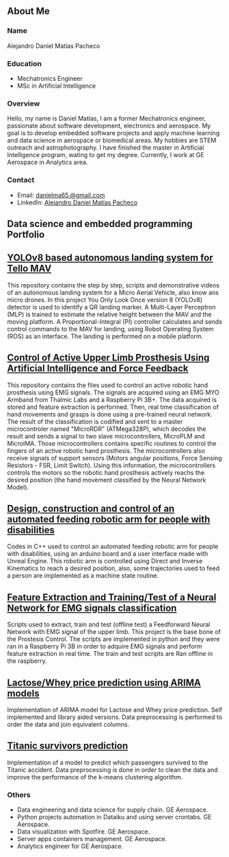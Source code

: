 
## About Me

### Name
Alejandro Daniel Matías Pacheco

### Education
* Mechatronics Engineer
* MSc in Artificial Intelligence

### Overview
Hello, my name is Daniel Matías, I am a former Mechatronics engineer, passionate about software development, electronics and aerospace. My goal is to develop embedded software projects and apply machine learning and data science in aerospace or biomedical areas. My hobbies are STEM outreach and astrophotography. I have finished the master in Artificial Intelligence program, wating to get my degree. Currently, I work at GE Aerospace in Analytics area.

### Contact
- Email: danielma65.@gmail.com
- LinkedIn: [Alejandro Daniel Matías Pacheco](https://www.linkedin.com/in/daniel-mat-pac/)

## Data science and embedded programming Portfolio ##

## [YOLOv8 based autonomous landing system for Tello MAV](https://github.com/ADanielMt/MAV-Autonomous-Landing-Tello-YOLO-ROS)
This repository contains the step by step, scripts and demonstrative videos of an autonomous landing system for a Micro Aerial Vehicle, also know ans micro drones. In this project You Only Look Once version 8 (YOLOv8) detector is used to identify a QR landing marker. A Multi-Layer Perceptron (MLP) is trained to estimate the relative height between the MAV and the moving platform. A Proportional-Integral (PI) controller calculates and sends control commands to the MAV for landing, using Robot Operating System (ROS) as an interface. The landing is performed on a mobile platform.

## [Control of Active Upper Limb Prosthesis Using Artificial Intelligence and Force Feedback](https://github.com/ADanielMt/EMG_real_time_Neural_Network_classifier_hand_prosthesis)
This repository contains the files used to control an active robotic hand prosthesis using EMG signals. The signals are acquired using an EMG MYO Armband from Thalmic Labs and a Raspberry Pi 3B+. The data acquired is stored and feature extraction is performed. Then, real time classification of hand movements and grasps is done using a pre-trained neural network. The result of the classification is codified and sent to a master microcontroler named "MicroRDR" (ATMega328P), which decodes the result and sends a signal to two slave microcontrollers, MicroPLM and MicroIMA. Those microcontrollers contains specific routines to control the fingers of an active robotic hand prosthesis. The microcontrollers also receive signals of support sensors (Motors angular positions, Force Sensing Resistors - FSR, Limit Switch). Using this information, the microcontrollers controls the motors so the robotic hand prosthesis actively reachs the desired position (the hand movement classified by the Neural Network Model).

## [Design, construction and control of an automated feeding robotic arm for people with disabilities](https://github.com/ADanielMt/Feeder_Robotic_Arm)
Codes in C++ used to control an automated feeding robotic arm for people with disabilities, using an arduino board and a user interface made with Unreal Engine. This robotic arm is controlled using Direct and Inverse Kinematics to reach a desired position, also, some trajectories used to feed a person are implemented as a machine state routine.

## [Feature Extraction and Training/Test of a Neural Network for EMG signals classification](https://github.com/ADanielMt/EMG_train_NN)
Scripts used to extract, train and test (offline test) a Feedforward Neural Network with EMG signal of the upper limb. This project is the base bone of the Prostesis Control. The scripts are implemented in python and they were ran in a Raspberry Pi 3B in order to adquire EMG signals and perform feature extraction in real time. The train and test scripts are Ran offline in the raspberry.

## [Lactose/Whey price prediction using ARIMA models](https://github.com/ADanielMt/Price_prediction_ARIMA)
Implementation of ARIMA model for Lactose and Whey price prediction. Self implemented and library aided versions. Data preprocessing is performed to order the data and join equivalent columns. 

## [Titanic survivors prediction](https://github.com/ADanielMt/Titanic_prediction)
Implementation of a model to predict which passengers survived to the Titanic accident. Data preprocessing is done in order to clean the data and improve the performance of the k-means clustering algorithm.

### Others
* Data engineering and data science for supply chain. GE Aerospace.
* Python projects automation in Dataiku and using server crontabs. GE Aerospace.
* Data visualization with Spotfire. GE Aerospace.
* Server apps containers management. GE Aerospace.
* Analytics engineer for GE Aerospace.





